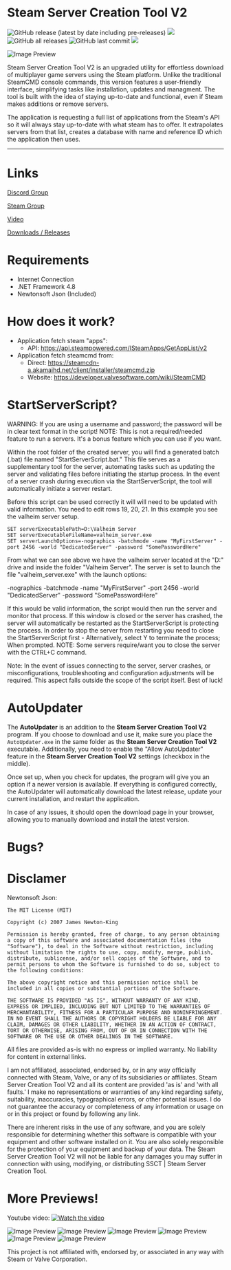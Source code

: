# Steam Server Creation Tool V2 #
<p align="left">
  <img alt="GitHub release (latest by date including pre-releases)" src="https://img.shields.io/github/v/release/n0tic/SteamServerCreationTool?color=seagreen&include_prereleases">
  <img src="https://img.shields.io/badge/status-Alpha-blue" />
  <img alt="GitHub all releases" src="https://img.shields.io/github/downloads/n0tic/Steam-Server-Creation-Tool-V2/total?color=orange&label=downloads">
  <img alt="GitHub last commit" src="https://img.shields.io/github/last-commit/n0tic/Steam-Server-Creation-Tool-V2?color=crimson">
  <a href="https://visitorbadge.io/status?path=https%3A%2F%2Fgithub.com%2Fn0tic%2FSteam-Server-Creation-Tool-V2"><img src="https://api.visitorbadge.io/api/combined?path=https%3A%2F%2Fgithub.com%2Fn0tic%2FSteam-Server-Creation-Tool-V2&countColor=%23263759&style=flat-square" /></a>
</p>


<img src="https://github.com/n0tic/Steam-Server-Creation-Tool-V2/blob/master/Steam%20Server%20Creation%20Tool%20V2/Resources/SteamCMD.png" alt="Image Preview" />

Steam Server Creation Tool V2 is an upgraded utility for effortless download of multiplayer game servers using the Steam platform. Unlike the traditional SteamCMD console commands, this version features a user-friendly interface, simplifying tasks like installation, updates and managment. The tool is built with the idea of staying up-to-date and functional, even if Steam makes additions or remove servers.

The application is requesting a full list of applications from the Steam's API so it will always stay up-to-date with what steam has to offer. It extrapolates servers from that list, creates a database with name and reference ID which the application then uses.

---------------------------------------------------------------------------------------------------------------------------------
# Links
[Discord Group](https://discord.gg/WypdXXJ34p)

[Steam Group](https://steamcommunity.com/groups/SSCTV2)

[Video](https://www.youtube.com/watch?v=aWx8Dah6AcA)

[Downloads / Releases](https://github.com/n0tic/Steam-Server-Creation-Tool-V2/releases)

# Requirements
- Internet Connection
- .NET Framework 4.8
- Newtonsoft Json (Included)

# How does it work?
- Application fetch steam "apps":
  - API: https://api.steampowered.com/ISteamApps/GetAppList/v2
- Application fetch steamcmd from:
  - Direct: https://steamcdn-a.akamaihd.net/client/installer/steamcmd.zip
  - Website: https://developer.valvesoftware.com/wiki/SteamCMD


# StartServerScript?
WARNING: If you are using a username and password; the password will be in clear text format in the script! 
NOTE: This is not a required/needed feature to run a servers. It's a bonus feature which you can use if you want.

Within the root folder of the created server, you will find a generated batch (.bat) file named "StartServerScript.bat." This file serves as a supplementary tool for the server, automating tasks such as updating the server and validating files before initiating the startup process. In the event of a server crash during execution via the StartServerScript, the tool will automatically initiate a server restart.

Before this script can be used correctly it will will need to be updated with valid information. 
You need to edit rows 19, 20, 21. In this example you see the valheim server setup.
```
SET serverExecutablePath=D:\Valheim Server
SET serverExecutableFileName=valheim_server.exe
SET serverLaunchOptions=-nographics -batchmode -name "MyFirstServer" -port 2456 -world "DedicatedServer" -password "SomePasswordHere"
```
From what we can see above we have the valheim server located at the "D:\" drive and inside the folder "Valheim Server".
The server is set to launch the file "valheim_server.exe" with the launch options:

-nographics -batchmode -name "MyFirstServer" -port 2456 -world "DedicatedServer" -password "SomePasswordHere"

If this would be valid information, the script would then run the server and monitor that process. If this window is closed or the server has crashed, the server will automatically be restarted as the StartServerScript is protecting the process. In order to stop the server from restarting you need to close the StartServerScript first - Alternatively, select Y to terminate the process; When prompted. NOTE: Some servers require/want you to close the server with the CTRL+C command.

Note: In the event of issues connecting to the server, server crashes, or misconfigurations, troubleshooting and configuration adjustments will be required. This aspect falls outside the scope of the script itself. Best of luck!

# AutoUpdater

The **AutoUpdater** is an addition to the **Steam Server Creation Tool V2** program. If you choose to download and use it, make sure you place the `AutoUpdater.exe` in the same folder as the **Steam Server Creation Tool V2** executable. Additionally, you need to enable the "Allow AutoUpdater" feature in the **Steam Server Creation Tool V2** settings (checkbox in the middle).

Once set up, when you check for updates, the program will give you an option if a newer version is available. If everything is configured correctly, the AutoUpdater will automatically download the latest release, update your current installation, and restart the application. 

In case of any issues, it should open the download page in your browser, allowing you to manually download and install the latest version.

# Bugs?


# Disclamer
Newtonsoft Json:
```
The MIT License (MIT)

Copyright (c) 2007 James Newton-King

Permission is hereby granted, free of charge, to any person obtaining a copy of this software and associated documentation files (the "Software"), to deal in the Software without restriction, including without limitation the rights to use, copy, modify, merge, publish, distribute, sublicense, and/or sell copies of the Software, and to permit persons to whom the Software is furnished to do so, subject to the following conditions:

The above copyright notice and this permission notice shall be included in all copies or substantial portions of the Software.

THE SOFTWARE IS PROVIDED "AS IS", WITHOUT WARRANTY OF ANY KIND, EXPRESS OR IMPLIED, INCLUDING BUT NOT LIMITED TO THE WARRANTIES OF MERCHANTABILITY, FITNESS FOR A PARTICULAR PURPOSE AND NONINFRINGEMENT. IN NO EVENT SHALL THE AUTHORS OR COPYRIGHT HOLDERS BE LIABLE FOR ANY CLAIM, DAMAGES OR OTHER LIABILITY, WHETHER IN AN ACTION OF CONTRACT, TORT OR OTHERWISE, ARISING FROM, OUT OF OR IN CONNECTION WITH THE SOFTWARE OR THE USE OR OTHER DEALINGS IN THE SOFTWARE.
```

All files are provided as-is with no express or implied warranty. No liability for content in external links.

I am not affiliated, associated, endorsed by, or in any way officially connected with Steam, Valve, or any of its subsidiaries or affiliates. Steam Server Creation Tool V2 and all its content are provided 'as is' and 'with all faults.' I make no representations or warranties of any kind regarding safety, suitability, inaccuracies, typographical errors, or other potential issues. I do not guarantee the accuracy or completeness of any information or usage on or in this project or found by following any link.

There are inherent risks in the use of any software, and you are solely responsible for determining whether this software is compatible with your equipment and other software installed on it. You are also solely responsible for the protection of your equipment and backup of your data. The Steam Server Creation Tool V2 will not be liable for any damages you may suffer in connection with using, modifying, or distributing SSCT | Steam Server Creation Tool.

# More Previews!

Youtube video:
[![Watch the video](https://img.youtube.com/vi/aWx8Dah6AcA/maxresdefault.jpg)](https://www.youtube.com/watch?v=aWx8Dah6AcA)


![Image Preview](https://github.com/n0tic/Steam-Server-Creation-Tool-V2/blob/master/Steam%20Server%20Creation%20Tool%20V2/Resources/SteamCMD.png)
![Image Preview](https://github.com/n0tic/Steam-Server-Creation-Tool-V2/blob/master/Steam%20Server%20Creation%20Tool%20V2/Resources/NewServer.png)
![Image Preview](https://github.com/n0tic/Steam-Server-Creation-Tool-V2/blob/master/Steam%20Server%20Creation%20Tool%20V2/Resources/ManageServers.png)
![Image Preview](https://github.com/n0tic/Steam-Server-Creation-Tool-V2/blob/master/Steam%20Server%20Creation%20Tool%20V2/Resources/PortScan.png)
![Image Preview](https://github.com/n0tic/Steam-Server-Creation-Tool-V2/blob/master/Steam%20Server%20Creation%20Tool%20V2/Resources/ConsoleWindow.png)
![Image Preview](https://github.com/n0tic/Steam-Server-Creation-Tool-V2/blob/master/Steam%20Server%20Creation%20Tool%20V2/Resources/Settings.png)




This project is not affiliated with, endorsed by, or associated in any way with Steam or Valve Corporation.
